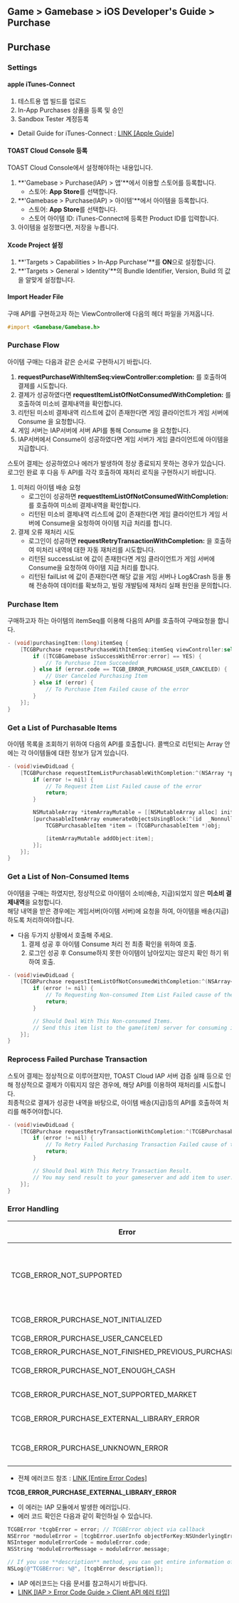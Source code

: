## Game > Gamebase > iOS Developer's Guide > Purchase

## Purchase


### Settings
#### apple iTunes-Connect
1. 테스트용 앱 빌드를 업로드
2. In-App Purchases 상품을 등록 및 승인
3. Sandbox Tester 계정등록
* Detail Guide for iTunes-Connect : [LINK \[Apple Guide\]](https://help.apple.com/itunes-connect/developer/#/devb57be10e7)

#### TOAST Cloud Console 등록
TOAST Cloud Console에서 설정해야하는 내용입니다.

1. **'Gamebase > Purchase(IAP) > 앱'**에서 이용할 스토어를 등록합니다.
	* 스토어: **App Store**를 선택합니다.
2. **'Gamebase > Purchase(IAP) > 아이템'**에서 아이템을 등록합니다.
	* 스토어: **App Store**를 선택합니다.
	* 스토어 아이템 ID: iTunes-Connect에 등록한 Product ID를 입력합니다.
3. 아이템을 설정했다면, 저장을 누릅니다.

#### Xcode Project 설정
1. **'Targets > Capabilities > In-App Purchase'**를 **ON**으로 설정합니다.
2. **'Targets > General > Identity'**의 Bundle Identifier, Version, Build 의 값을 알맞게 설정합니다.

#### Import Header File

구매 API를 구현하고자 하는 ViewController에 다음의 헤더 파일을 가져옵니다.

```objectivec
#import <Gamebase/Gamebase.h>
```

### Purchase Flow

아이템 구매는 다음과 같은 순서로 구현하시기 바랍니다.<br/>

1. **requestPurchaseWithItemSeq:viewController:completion:** 를 호출하여 결제를 시도합니다.
2. 결제가 성공하였다면 **requestItemListOfNotConsumedWithCompletion:** 를 호출하여 미소비 결제내역을 확인합니다.
3. 리턴된 미소비 결제내역 리스트에 값이 존재한다면 게임 클라이언트가 게임 서버에 Consume 을 요청합니다.
4. 게임 서버는 IAP서버에 서버 API를 통해 Consume 을 요청합니다.
5. IAP서버에서 Consume이 성공하였다면 게임 서버가 게임 클라이언트에 아이템을 지급합니다.
	
스토어 결제는 성공하였으나 에러가 발생하여 정상 종료되지 못하는 경우가 있습니다. 로그인 완료 후 다음 두 API를 각각 호출하여 재처리 로직을 구현하시기 바랍니다. <br/>

1. 미처리 아이템 배송 요청
	* 로그인이 성공하면 **requestItemListOfNotConsumedWithCompletion:** 를 호출하여 미소비 결제내역을 확인합니다.
	* 리턴된 미소비 결제내역 리스트에 값이 존재한다면 게임 클라이언트가 게임 서버에 Consume을 요청하여 아이템 지급 처리를 합니다.
2. 결제 오류 재처리 시도
    * 로그인이 성공하면 **requestRetryTransactionWithCompletion:** 을 호출하여 미처리 내역에 대한 자동 재처리를 시도합니다.
	* 리턴된 successList 에 값이 존재한다면 게임 클라이언트가 게임 서버에 Consume을 요청하여 아이템 지급 처리를 합니다.
    * 리턴된 failList 에 값이 존재한다면 해당 값을 게임 서버나 Log&Crash 등을 통해 전송하여 데이터를 확보하고, 빌링 개발팀에 재처리 실패 원인을 문의합니다.


### Purchase Item

구매하고자 하는 아이템의 itemSeq를 이용해 다음의 API를 호출하여 구매요청을 합니다.

```objectivec
- (void)purchasingItem:(long)itemSeq {
    [TCGBPurchase requestPurchaseWithItemSeq:itemSeq viewController:self completion:^(TCGBPurchasableReceipt *purchasableReceipt, TCGBError *error) {
        if ([TCGBGamebase isSuccessWithError:error] == YES) {
            // To Purchase Item Succeeded
        } else if (error.code == TCGB_ERROR_PURCHASE_USER_CANCELED) {
            // User Canceled Purchasing Item
        } else if (error) {
            // To Purchase Item Failed cause of the error
        }
    }];
}
```







### Get a List of Purchasable Items

아이템 목록을 조회하기 위하여 다음의 API를 호출합니다. 콜백으로 리턴되는 Array 안에는 각 아이템들에 대한 정보가 담겨 있습니다.

```objectivec
- (void)viewDidLoad {
    [TCGBPurchase requestItemListPurchasableWithCompletion:^(NSArray *purchasableItemArray, TCGBError *error) {
        if (error != nil) {
            // To Request Item List Failed cause of the error
            return;
        }

        NSMutableArray *itemArrayMutable = [[NSMutableArray alloc] init];
        [purchasableItemArray enumerateObjectsUsingBlock:^(id  _Nonnull obj, NSUInteger idx, BOOL * _Nonnull stop) {
            TCGBPurchasableItem *item = (TCGBPurchasableItem *)obj;

            [itemArrayMutable addObject:item];
        }];
    }];
}
```


### Get a List of Non-Consumed Items

아이템을 구매는 하였지만, 정상적으로 아이템이 소비(배송, 지급)되었지 않은 **미소비 결제내역**을 요청합니다.<br/>
해당 내역을 받은 경우에는 게임서버(아이템 서버)에 요청을 하여, 아이템을 배송(지급)하도록 처리하여야합니다.

* 다음 두가지 상황에서 호출해 주세요.
    1. 결제 성공 후 아이템 Consume 처리 전 최종 확인을 위하여 호출.
    2. 로그인 성공 후 Consume하지 못한 아이템이 남아있지는 않은지 확인 하기 위하여 호출.


```objectivec
- (void)viewDidLoad {
    [TCGBPurchase requestItemListOfNotConsumedWithCompletion:^(NSArray<TCGBPurchasableReceipt *> *purchasableReceiptArray, TCGBError *error) {
        if (error != nil) {
            // To Requesting Non-consumed Item List Failed cause of the error
            return;
        }

        // Should Deal With This Non-consumed Items.
        // Send this item list to the game(item) server for consuming item
    }];
}
```



### Reprocess Failed Purchase Transaction

스토어 결제는 정상적으로 이루어졌지만, TOAST Cloud IAP 서버 검증 실패 등으로 인해 정상적으로 결제가 이뤄지지 않은 경우에, 해당 API를 이용하여 재처리를 시도합니다. <br/>
최종적으로 결제가 성공한 내역을 바탕으로, 아이템 배송(지급)등의 API를 호출하여 처리를 해주어야합니다.

```objectivec
- (void)viewDidLoad {
    [TCGBPurchase requestRetryTransactionWithCompletion:^(TCGBPurchasableRetryTransactionResult *transactionResult, TCGBError *error) {
        if (error != nil) {
            // To Retry Failed Purchasing Transaction Failed cause of the error
            return;
        }

        // Should Deal With This Retry Transaction Result.
        // You may send result to your gameserver and add item to user.
    }];
}
```



### Error Handling

| Error | Error Code | Notes |
| ----- | ---------- | ----- |
| TCGB_ERROR_NOT_SUPPORTED | 10 | GamebaseAdapter가 포함되지 않았습니다.<br/>Error 객체의 도메인이 "TCGB.Gamebase.TCGBPurchase" 인 경우, PurchaseAdapter의 존재 유무를 확인해주시길 바랍니다. |
| TCGB\_ERROR\_PURCHASE\_NOT\_INITIALIZED | 4001 | Gamebase PurchaseAdapter가 초기화되지 않았습니다. |
| TCGB\_ERROR\_PURCHASE\_USER\_CANCELED | 4002 | 구매가 취소되었습니다. |
| TCGB\_ERROR\_PURCHASE\_NOT\_FINISHED\_PREVIOUS\_PURCHASING | 4003 | 이전 구매가 완료되지 않았습니다. |
| TCGB\_ERROR\_PURCHASE\_NOT\_ENOUGH\_CASH | 4004 | 해당 스토어의 캐쉬가 부족하여 결제할 수 없습니다. |
| TCGB\_ERROR\_PURCHASE\_NOT\_SUPPORTED\_MARKET | 4010 | 지원하지 않는 스토어입니다. iOS의 지원가능한 스토어는 "AS" 입니다. |
| TCGB\_ERROR\_PURCHASE\_EXTERNAL\_LIBRARY\_ERROR | 4201 | IAP 라이브러리 에러입니다.<br>error.message 를 확인하세요. |
| TCGB\_ERROR\_PURCHASE\_UNKNOWN\_ERROR | 4999 | 정의되지 않은 구매 에러입니다.<br>전체 로그를 Gamebase 개발팀에 전달하여 에러상황을 문의해 주세요. |

* 전체 에러코드 참조 : [LINK \[Entire Error Codes\]](./error-codes#client-sdk)



**TCGB_ERROR_PURCHASE_EXTERNAL_LIBRARY_ERROR**

* 이 에러는 IAP 모듈에서 발생한 에러입니다.
* 에러 코드 확인은 다음과 같이 확인하실 수 있습니다.

```objectivec
TCGBError *tcgbError = error; // TCGBError object via callback
NSError *moduleError = [tcgbError.userInfo objectForKey:NSUnderlyingErrorKey]; // NSError object from external module
NSInteger moduleErrorCode = moduleError.code;
NSString *moduleErrorMessage = moduleError.message;

// If you use **description** method, you can get entire information of this object by JSON Format
NSLog(@"TCGBError: %@", [tcgbError description]);
```

* IAP 에러코드는 다음 문서를 참고하시기 바랍니다.
* [LINK \[IAP > Error Code Guide > Client API 에러 타입\]](http://docs.cloud.toast.com/ko/Common/IAP/ko/Error%20Code/#client-api)

